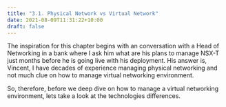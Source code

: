 ```yaml
---
title: "3.1. Physical Network vs Virtual Network"
date: 2021-08-09T11:31:22+10:00
draft: false
---
```


The inspiration for this chapter begins with an conversation with a Head of Networking in a bank where I ask him what are his plans to manage NSX-T just months before he is going live with his deployment. His answer is, Vincent, I have decades of experience managing physical networking and not much clue on how to manage virtual networking environment. 

So, therefore, before we deep dive on how to manage a virtual networking environment, lets take a look at the technologies differences. 

